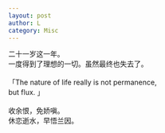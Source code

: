```yaml
---
layout: post
author: L
category: Misc
---
```


二十一岁这一年。<br>
一度得到了理想的一切。虽然最终也失去了。<br>
<br>
「The nature of life really is not permanence, <br>
but flux.  」<br>
<br>
收余恨，免娇嗔。<br>
休恋逝水，早悟兰因。 <br>
